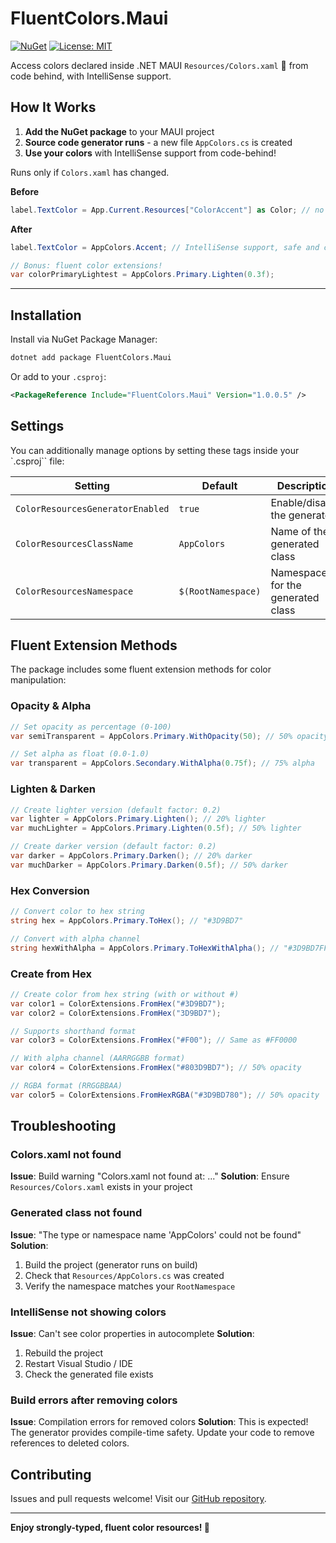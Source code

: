 # FluentColors.Maui

[![NuGet](https://img.shields.io/nuget/v/FluentColors.Maui.svg)](https://www.nuget.org/packages/FluentColors.Maui/)
[![License: MIT](https://img.shields.io/badge/License-MIT-yellow.svg)](https://opensource.org/licenses/MIT)

Access colors declared inside .NET MAUI `Resources/Colors.xaml` 🎨 from code behind, with IntelliSense support.

## How It Works

1. **Add the NuGet package** to your MAUI project
2. **Source code generator runs** - a new file `AppColors.cs` is created
3. **Use your colors** with IntelliSense support from code-behind!

Runs only if `Colors.xaml` has changed.

**Before**  
```csharp
label.TextColor = App.Current.Resources["ColorAccent"] as Color; // no IntelliSense, typos possible 
```

**After**
```csharp
label.TextColor = AppColors.Accent; // IntelliSense support, safe and clean

// Bonus: fluent color extensions!
var colorPrimaryLightest = AppColors.Primary.Lighten(0.3f);
```

---

## Installation

Install via NuGet Package Manager:

```bash
dotnet add package FluentColors.Maui
```

Or add to your `.csproj`:

```xml
<PackageReference Include="FluentColors.Maui" Version="1.0.0.5" />
```


## Settings

You can additionally manage options by setting these tags inside your `.csproj`` file:

| Setting | Default | Description |
|---------|---------|-------------|
| `ColorResourcesGeneratorEnabled` | `true` | Enable/disable the generator |
| `ColorResourcesClassName` | `AppColors` | Name of the generated class |
| `ColorResourcesNamespace` | `$(RootNamespace)` | Namespace for the generated class |



## Fluent Extension Methods

The package includes some fluent extension methods for color manipulation:

### Opacity & Alpha

```csharp
// Set opacity as percentage (0-100)
var semiTransparent = AppColors.Primary.WithOpacity(50); // 50% opacity

// Set alpha as float (0.0-1.0)
var transparent = AppColors.Secondary.WithAlpha(0.75f); // 75% alpha
```

### Lighten & Darken

```csharp
// Create lighter version (default factor: 0.2)
var lighter = AppColors.Primary.Lighten(); // 20% lighter
var muchLighter = AppColors.Primary.Lighten(0.5f); // 50% lighter

// Create darker version (default factor: 0.2)
var darker = AppColors.Primary.Darken(); // 20% darker
var muchDarker = AppColors.Primary.Darken(0.5f); // 50% darker
```

### Hex Conversion

```csharp
// Convert color to hex string
string hex = AppColors.Primary.ToHex(); // "#3D9BD7"

// Convert with alpha channel
string hexWithAlpha = AppColors.Primary.ToHexWithAlpha(); // "#3D9BD7FF"
```

### Create from Hex

```csharp
// Create color from hex string (with or without #)
var color1 = ColorExtensions.FromHex("#3D9BD7");
var color2 = ColorExtensions.FromHex("3D9BD7");

// Supports shorthand format
var color3 = ColorExtensions.FromHex("#F00"); // Same as #FF0000

// With alpha channel (AARRGGBB format)
var color4 = ColorExtensions.FromHex("#803D9BD7"); // 50% opacity

// RGBA format (RRGGBBAA)
var color5 = ColorExtensions.FromHexRGBA("#3D9BD780"); // 50% opacity
```



## Troubleshooting

### Colors.xaml not found
**Issue**: Build warning "Colors.xaml not found at: ..."
**Solution**: Ensure `Resources/Colors.xaml` exists in your project

### Generated class not found
**Issue**: "The type or namespace name 'AppColors' could not be found"
**Solution**:
1. Build the project (generator runs on build)
2. Check that `Resources/AppColors.cs` was created
3. Verify the namespace matches your `RootNamespace`

### IntelliSense not showing colors
**Issue**: Can't see color properties in autocomplete
**Solution**:
1. Rebuild the project
2. Restart Visual Studio / IDE
3. Check the generated file exists

### Build errors after removing colors
**Issue**: Compilation errors for removed colors
**Solution**: This is expected! The generator provides compile-time safety. Update your code to remove references to deleted colors.



## Contributing

Issues and pull requests welcome! Visit our [GitHub repository](https://github.com/taublast/FluentColors.Maui).

---

**Enjoy strongly-typed, fluent color resources! 🎨**
